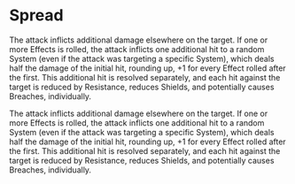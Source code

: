 # Spread

The attack inflicts additional damage elsewhere on the target. If one or more Effects is rolled, the attack inflicts one additional hit to a random System (even if the attack was targeting a specific System), which deals half the damage of the initial hit, rounding up, +1 for every Effect rolled after the first. This additional hit is resolved separately, and each hit against the target is reduced by Resistance, reduces Shields, and potentially causes Breaches, individually.

The attack inflicts additional damage elsewhere on the target. If one or more Effects is rolled, the attack inflicts one additional hit to a random System (even if the attack was targeting a specific System), which deals half the damage of the initial hit, rounding up, +1 for every Effect rolled after the first. This additional hit is resolved separately, and each hit against the target is reduced by Resistance, reduces Shields, and potentially causes Breaches, individually.

